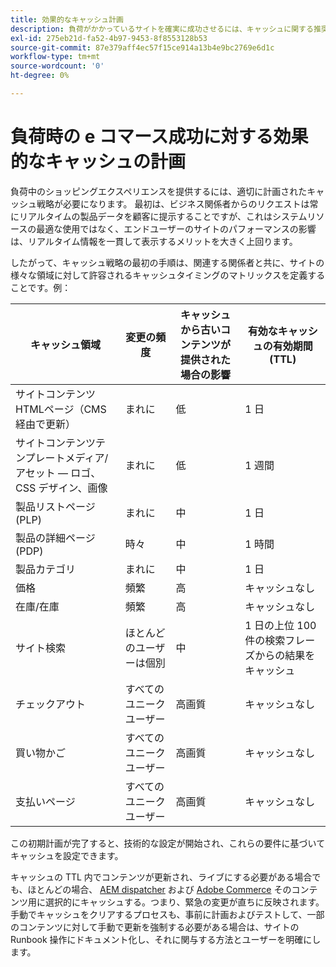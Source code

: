 ```yaml
---
title: 効果的なキャッシュ計画
description: 負荷がかかっているサイトを確実に成功させるには、キャッシュに関する推奨ベンチマークを参照してください。
exl-id: 275eb21d-fa52-4b97-9453-8f8553128b53
source-git-commit: 87e379aff4ec57f15ce914a13b4e9bc2769e6d1c
workflow-type: tm+mt
source-wordcount: '0'
ht-degree: 0%

---
```


# 負荷時の e コマース成功に対する効果的なキャッシュの計画

負荷中のショッピングエクスペリエンスを提供するには、適切に計画されたキャッシュ戦略が必要になります。 最初は、ビジネス関係者からのリクエストは常にリアルタイムの製品データを顧客に提示することですが、これはシステムリソースの最適な使用ではなく、エンドユーザーのサイトのパフォーマンスの影響は、リアルタイム情報を一貫して表示するメリットを大きく上回ります。

したがって、キャッシュ戦略の最初の手順は、関連する関係者と共に、サイトの様々な領域に対して許容されるキャッシュタイミングのマトリックスを定義することです。例：

| キャッシュ領域 | 変更の頻度 | キャッシュから古いコンテンツが提供された場合の影響 | 有効なキャッシュの有効期間 (TTL) |
|---------------------------------------------------------------|--------------------|-------------------------------------------|-----------------------------------------------------|
| サイトコンテンツHTMLページ（CMS 経由で更新） | まれに | 低 | 1 日 |
| サイトコンテンツテンプレートメディア/アセット — ロゴ、CSS デザイン、画像 | まれに | 低 | 1 週間 |
| 製品リストページ (PLP) | まれに | 中 | 1 日 |
| 製品の詳細ページ (PDP) | 時々 | 中 | 1 時間 |
| 製品カテゴリ | まれに | 中 | 1 日 |
| 価格 | 頻繁 | 高 | キャッシュなし |
| 在庫/在庫 | 頻繁 | 高 | キャッシュなし |
| サイト検索 | ほとんどのユーザーは個別 | 中 | 1 日の上位 100 件の検索フレーズからの結果をキャッシュ |
| チェックアウト | すべてのユニークユーザー | 高画質 | キャッシュなし |
| 買い物かご | すべてのユニークユーザー | 高画質 | キャッシュなし |
| 支払いページ | すべてのユニークユーザー | 高画質 | キャッシュなし |

この初期計画が完了すると、技術的な設定が開始され、これらの要件に基づいてキャッシュを設定できます。

キャッシュの TTL 内でコンテンツが更新され、ライブにする必要がある場合でも、ほとんどの場合、 [AEM dispatcher](https://experienceleague.adobe.com/docs/experience-manager-dispatcher/using/configuring/page-invalidate.html?lang=en) および [Adobe Commerce](https://devdocs.magento.com/guides/v2.4/config-guide/cli/config-cli-subcommands-cache.html#config-cli-subcommands-cache-clean) そのコンテンツ用に選択的にキャッシュする。つまり、緊急の変更が直ちに反映されます。 手動でキャッシュをクリアするプロセスも、事前に計画およびテストして、一部のコンテンツに対して手動で更新を強制する必要がある場合は、サイトの Runbook 操作にドキュメント化し、それに関与する方法とユーザーを明確にします。
